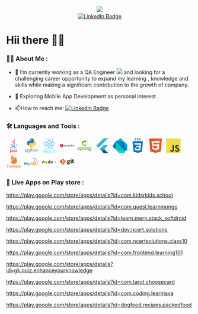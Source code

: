 <div id="header" align="center">
  <img src="https://media.giphy.com/media/M9gbBd9nbDrOTu1Mqx/giphy.gif" width="100"/>
</div>
<div id="badges" align="center">
  <a href="https://www.linkedin.com/in/laveesha-kumra-10a421166/">
    <img src="https://img.shields.io/badge/LinkedIn-blue?style=for-the-badge&logo=linkedin&logoColor=white" alt="LinkedIn Badge"/>
  </a>
</div>
<!--
<img src="https://komarev.com/ghpvc/?username=LaveeshaKumra&style=flat-square&color=blue" alt=""/>
-->
<h1>
  Hii there 👋🏻
<!--   <img src="https://media.giphy.com/media/hvRJCLFzcasrR4ia7z/giphy.gif" width="10px"/> -->
</h1>


### :woman_technologist: About Me :
- :telescope: I’m currently working as a QA Engineer <img src="https://media.giphy.com/media/WUlplcMpOCEmTGBtBW/giphy.gif" width="30"> and looking for a challenging career opportunity to expand my learning , knowledge and skills while making a significant contribution to the growth of company.

- :seedling: Exploring Mobile App Development as personal interest.

- :mailbox:How to reach me: [<a href="https://www.linkedin.com/in/laveesha-kumra-10a421166/">![Linkedin Badge](https://img.shields.io/badge/-LaveeshaKumra-blue?style=flat&logo=Linkedin&logoColor=white)](https://github.com/LaveeshaKumra)</a>


### :hammer_and_wrench: Languages and Tools :
<div>
  <img src="https://github.com/devicons/devicon/blob/master/icons/java/java-original-wordmark.svg" title="Java" alt="Java" width="40" height="40"/>&nbsp;
    <img src="https://github.com/devicons/devicon/blob/master/icons/python/python-original-wordmark.svg" title="Python" alt="Python" width="40" height="40"/>&nbsp;
  <img src="https://github.com/devicons/devicon/blob/master/icons/react/react-original-wordmark.svg" title="React" alt="React" width="40" height="40"/>&nbsp;
    <img src="https://github.com/devicons/devicon/blob/master/icons/angularjs/angularjs-original-wordmark.svg" title="angularjs" alt="angularjs" width="40" height="40"/>&nbsp;
  <img src="https://github.com/devicons/devicon/blob/master/icons/spring/spring-original-wordmark.svg" title="Spring" alt="Spring" width="40" height="40"/>&nbsp;
  <img src="https://github.com/devicons/devicon/blob/master/icons/flutter/flutter-original.svg" title="Flutter" alt="Flutter" width="40" height="40"/>&nbsp;
  <img src="https://github.com/devicons/devicon/blob/master/icons/dart/dart-original.svg" title="Dart" alt="Dart" width="40" height="40"/>&nbsp;
  <img src="https://github.com/devicons/devicon/blob/master/icons/css3/css3-plain-wordmark.svg"  title="CSS3" alt="CSS" width="40" height="40"/>&nbsp;
  <img src="https://github.com/devicons/devicon/blob/master/icons/html5/html5-original.svg" title="HTML5" alt="HTML" width="40" height="40"/>&nbsp;
  <img src="https://github.com/devicons/devicon/blob/master/icons/javascript/javascript-original.svg" title="JavaScript" alt="JavaScript" width="40" height="40"/>&nbsp;
  <img src="https://github.com/devicons/devicon/blob/master/icons/firebase/firebase-plain-wordmark.svg" title="Firebase" alt="Firebase" width="40" height="40"/>&nbsp;
  <img src="https://github.com/devicons/devicon/blob/master/icons/mysql/mysql-original-wordmark.svg" title="MySQL"  alt="MySQL" width="40" height="40"/>&nbsp;
  <img src="https://github.com/devicons/devicon/blob/master/icons/nodejs/nodejs-original-wordmark.svg" title="NodeJS" alt="NodeJS" width="40" height="40"/>&nbsp;
  <img src="https://github.com/devicons/devicon/blob/master/icons/git/git-original-wordmark.svg" title="Git" **alt="Git" width="40" height="40"/>
</div>

### 🌟 Live Apps on Play store :

https://play.google.com/store/apps/details?id=com.kidsrkids.school

https://play.google.com/store/apps/details?id=com.quest.learnmongo

https://play.google.com/store/apps/details?id=learn.mern.stack_softdroid

https://play.google.com/store/apps/details?id=dev.ncert.solutions

https://play.google.com/store/apps/details?id=com.ncertsolutions.class10

https://play.google.com/store/apps/details?id=com.frontend.learning101

https://play.google.com/store/apps/details?id=gk.quiz.enhanceyourknowledge

https://play.google.com/store/apps/details?id=com.tarot.choosecard

https://play.google.com/store/apps/details?id=com.coding.learnjava

https://play.google.com/store/apps/details?id=dogfood.recipes.packedfood

<!--
### :fire: My Stats :
[![GitHub Streak](http://github-readme-streak-stats.herokuapp.com?user=LaveeshaKumra&hide_border=true&date_format=M%20j%5B%2C%20Y%5D)](https://git.io/streak-stats)

### :fire: Top Languages :
[![Top Langs](https://github-readme-stats.vercel.app/api/top-langs/?username=LaveeshaKumra&layout=compact&theme=vision-friendly-dark)](https://github.com/anuraghazra/github-readme-stats)
-->



